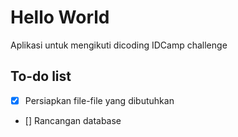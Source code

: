 # Hello World

Aplikasi untuk mengikuti dicoding IDCamp challenge

## To-do list

- [x] Persiapkan file-file yang dibutuhkan
- [] Rancangan database
<!-- - [] Menampilkan list pantai di Malang selatan -->
